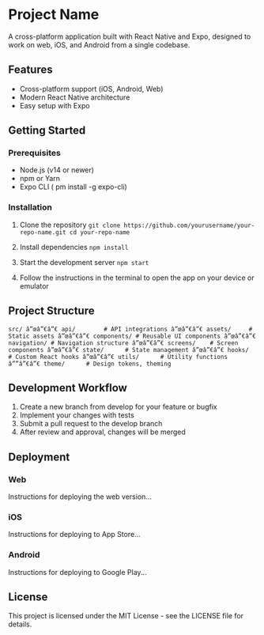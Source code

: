 ﻿# Project Name

A cross-platform application built with React Native and Expo, designed to work on web, iOS, and Android from a single codebase.

## Features

- Cross-platform support (iOS, Android, Web)
- Modern React Native architecture
- Easy setup with Expo

## Getting Started

### Prerequisites

- Node.js (v14 or newer)
- npm or Yarn
- Expo CLI (
pm install -g expo-cli)

### Installation

1. Clone the repository
`
git clone https://github.com/yourusername/your-repo-name.git
cd your-repo-name
`

2. Install dependencies
`
npm install
`

3. Start the development server
`
npm start
`

4. Follow the instructions in the terminal to open the app on your device or emulator

## Project Structure

`
src/
â”œâ”€â”€ api/        # API integrations
â”œâ”€â”€ assets/     # Static assets
â”œâ”€â”€ components/ # Reusable UI components
â”œâ”€â”€ navigation/ # Navigation structure
â”œâ”€â”€ screens/    # Screen components
â”œâ”€â”€ state/      # State management
â”œâ”€â”€ hooks/      # Custom React hooks
â”œâ”€â”€ utils/      # Utility functions
â””â”€â”€ theme/      # Design tokens, theming
`

## Development Workflow

1. Create a new branch from develop for your feature or bugfix
2. Implement your changes with tests
3. Submit a pull request to the develop branch
4. After review and approval, changes will be merged

## Deployment

### Web
Instructions for deploying the web version...

### iOS
Instructions for deploying to App Store...

### Android
Instructions for deploying to Google Play...

## License

This project is licensed under the MIT License - see the LICENSE file for details.
